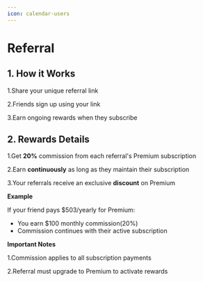 ```yaml
---
icon: calendar-users
---
```


# Referral

## 1. How it Works

1.Share your unique referral link

2.Friends sign up using your link

3.Earn ongoing rewards when they subscribe&#x20;

## 2. Rewards Details&#x20;

1.Get **20%** commission from each referral's Premium subscription

2.Earn **continuously** as long as they maintain their subscription

3.Your referrals receive an exclusive **discount** on Premium&#x20;



**Example**&#x20;

If your friend pays $503/yearly for Premium:&#x20;

* You earn $100 monthly commission(20%)
* Commission continues with their active subscription&#x20;

**Important Notes**

1.Commission applies to all subscription payments

2.Referral must upgrade to Premium to activate rewards

